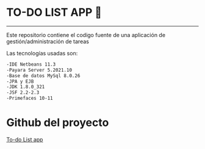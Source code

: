 # TO-DO LIST APP 🎴

----------------------------------------------------------------
Este repositorio contiene el codigo fuente de una aplicación de gestión/administración de tareas

Las tecnologías usadas son:
```md
-IDE Netbeans 11.3
-Payara Server 5.2021.10
-Base de datos MySql 8.0.26
-JPA y EJB
-JDK 1.8.0_321
-JSF 2.2-2.3
-Primefaces 10-11
```


# Github del proyecto
[To-do List app](https://github.com/Ralonp03/todo.git)
